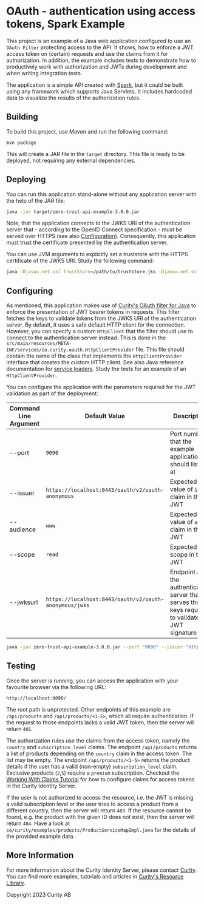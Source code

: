 # OAuth - authentication using access tokens, Spark Example

This project is an example of a Java web application configured to use an
`OAuth Filter` protecting access to the API. It shows, how to enforce a JWT
access token on (certain) requests and use the claims from it for authorization.
In addition, the example includes tests to demonstrate how to productively work
with authorization and JWTs during development and when writing integration tests.

The application is a simple API created with [Spark](http://sparkjava.com),
but it could be built using any framework which supports Java Servlets. 
It includes hardcoded data to visualize the results of the authorization rules.

## Building

To build this project, use Maven and run the following command:

```
mvn package
```

This will create a JAR file in the `target` directory. This file is ready to be deployed,
not requiring any external dependencies.

## Deploying

You can run this application stand-alone without any application server with the help of the JAR file:

```bash
java -jar target/zero-trust-api-example-3.0.0.jar
```

Note, that the application connects to the JWKS URI of the authentication server that - according to the OpenID Connect specification - must be served over HTTPS (see also [Configuration](#configuring)). 
Consequently, this application must trust the certificate presented by the authentication server.

You can use JVM arguments to explicitly set a truststore with the HTTPS certificate of the JWKS URI. Study the following command:

```bash
java -Djavax.net.ssl.trustStore=/path/to/truststore.jks -Djavax.net.ssl.trustStorePassword=changeit -jar zero-trust-api-example-3.0.0.jar
```

## Configuring

As mentioned, this application makes use of [Curity's OAuth filter for Java](https://github.com/curityio/oauth-filter-for-java) to enforce the presentation of JWT bearer tokens in requests.
This filter fetches the keys to validate tokens from the JWKS URI of the authentication server.
By default, it uses a safe default HTTP client for the connection. However, you can specify a custom `HttpClient` that the filter should use to connect to the authentication server instead. 
This is done in the `src/main/resources/META-INF/services/io.curity.oauth.HttpClientProvider` file. This file should contain the name of the class that implements the `HttpClientProvider` interface that creates the custom HTTP client.
See also Java reference documentation for [service loaders](https://docs.oracle.com/en/java/javase/17/docs/api/java.base/java/util/ServiceLoader.html). 
Study the tests for an example of an `HttpClientProvider`.

You can configure the application with the parameters required for the JWT validation as part of the deployment:

| Command Line Argument | Default Value                                           | Description                                                                                       |
|-----------------------|---------------------------------------------------------|---------------------------------------------------------------------------------------------------|
| --port                | `9090`                                                  | Port number that the example application should listen at                                         |
| --issuer              | `https://localhost:8443/oauth/v2/oauth-anonymous`       | Expected value of `iss` claim in the JWT                                                          |
| --audience            | `www`                                                   | Expected value of `aud` claim in the JWT                                                          |
| --scope               | `read`                                                  | Expected scope in the JWT                                                                         |
| --jwksurl             | `https://localhost:8443/oauth/v2/oauth-anonymous/jwks`  | Endpoint at the authentication server that serves the keys required to validate the JWT signature |


```bash
java -jar zero-trust-api-example-3.0.0.jar --port "9090" --issuer "https://localhost:8443/oauth/v2/oauth-anonymous" --audience "api.example.com" --scope "products" --jwksurl "https://localhost:8443/oauth/v2/oauth-anonymous/jwks"
```

## Testing

Once the server is running, you can access the application with your favourite browser via the following URL:

```
http://localhost:9090/
```

The root path is unprotected. 
Other endpoints of this example are `/api/products` and `/api/products/<1-5>`, which all require authentication. 
If the request to those endpoints lacks a valid JWT token, then the server will return `401`. 

The authorization rules use the claims from the access token, namely the `country` and `subscription_level` claims. 
The endpoint `/api/products` returns a list of products depending on the `country` claim in the access token. The list may be empty. 
The endpoint `/api/products/<1-5>` returns the product details if the user has a valid (non-empty) `subscription_level` claim. Exclusive products (`2`,`5`) require a `premium` subscription. 
Checkout the [Working With Claims Tutorial](https://curity.io/resources/learn/working-with-claims/) for how to configure claims for access tokens in the Curity Identity Server.

If the user is not authorized to access the resource, i.e. the JWT is missing a valid subscription level or the user tries to access a product from a different country, then the server will return `403`. 
If the resource cannot be found, e.g. the product with the given ID does not exist, then the server will return `404`. 
Have a look at `se/curity/examples/products/ProductServiceMapImpl.java` for the details of the provided example data.

## More Information

For more information about the Curity Identity Server, please contact [Curity](https://curity.io). 
You can find more examples, tutorials and articles in [Curity's Resource Library](https://curity.io/resources). 

Copyright 2023 Curity AB